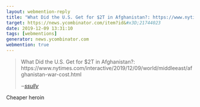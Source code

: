 ```yaml
---
layout: webmention-reply
title: "What Did the U.S. Get for $2T in Afghanistan?: https://www.nytimes.com/interactive/2019/12/09/world/middleeast/afghanistan-war-cost.html"
target: https://news.ycombinator.com/item?id&#x3D;21744023
date: 2019-12-09 13:31:10
tags: [webmentions]
generator: news.ycombinator.com
webmention: true
---
```





<blockquote class="p-in-reply-to h-cite external-citation">
  <p class="p-content">What Did the U.S. Get for $2T in Afghanistan?: https://www.nytimes.com/interactive/2019/12/09/world/middleeast/afghanistan-war-cost.html</p>
  <cite class="p-author">‒<a href="https://news.ycombinator.com/item?id&#x3D;21743782"
    rel="nofollow external noopener" target="_blank">ssully</a>
  </cite>
</blockquote>
Cheaper heroin


